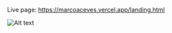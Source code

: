 
Live page: https://marcoaceves.vercel.app/landing.html 

![Alt text](https://github.com/marcoaceves/landing_page.jpg)
